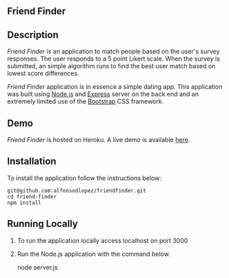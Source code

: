 ## Friend Finder

## Description

*Friend Finder* is an application to match people based on the user's survey responses. The user responds to a 5 point Likert scale. When the survey is submitted, an simple algorithm runs to find the best user match based on lowest score differences. 

*Friend Finder* application is in essence a simple dating app. This application was built using [Node.js](https://nodejs.org/en/) and [Express](https://expressjs.com/) server on the back end and an extremely limited use of the [Bootstrap](http://getbootstrap.com/) CSS framework.

## Demo
	
*Friend Finder* is hosted on Heroku. A live demo is available [here](https://gentle-shore-61394.herokuapp.com/).

## Installation

To install the application follow the instructions below:

	git@github.com:alfonsodlopez/friendfinder.git
	cd friend-finder
	npm install
	
## Running Locally

1. To run the application locally access localhost on port 3000
2. Run the Node.js application with the command below.

	node server.js
